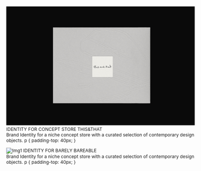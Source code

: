 ![Img2](6b8b5e191341535.65ca263de9fa9.png)
IDENTITY FOR CONCEPT STORE THIS&THAT
<br>Brand Identity for a niche concept 
store with a curated selection of 
contemporary design objects.
p {
  padding-top: 40px;
}

![Img1](Slide16.png)
IDENTITY FOR BARELY BAREABLE
<br>Brand Identity for a niche concept 
store with a curated selection of 
contemporary design objects.
p {
  padding-top: 40px;
}

<style>
p {
font-size: 12px;
}
</style>

<head>
<link rel="preconnect" href="https://fonts.googleapis.com">
<link rel="preconnect" href="https://fonts.gstatic.com" crossorigin>
<link href="https://fonts.googleapis.com/css2?family=Inter:wght@440&display=swap" rel="stylesheet">
<head>
